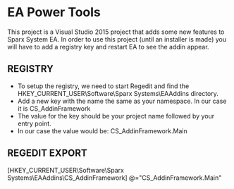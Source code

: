 
# EA Power Tools
This project is a Visual Studio 2015 project that adds some new features to Sparx System EA. In order to use this
project (until an installer is made) you will have to add a registry key and restart EA to see the addin appear.

## REGISTRY
- To setup the registry, we need to start Regedit and find the HKEY_CURRENT_USER\Software\Sparx Systems\EAAddins directory.
- Add a new key with the name the same as your namespace. In our case it is CS_AddinFramework 
- The value for the key should be your project name followed by your entry point. 
- In our case the value would be: CS_AddinFramework.Main

## REGEDIT EXPORT
 [HKEY_CURRENT_USER\Software\Sparx Systems\EAAddins\CS_AddinFramework]
 @="CS_AddinFramework.Main"
 
